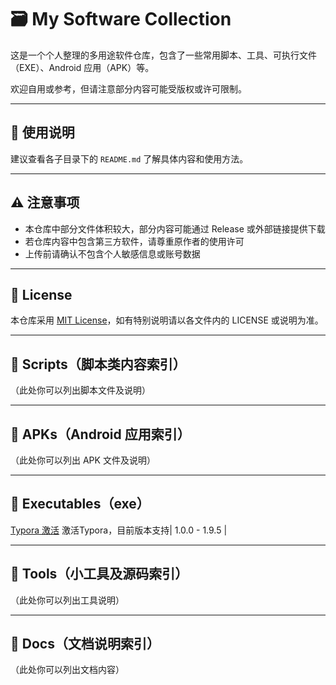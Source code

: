 # 🗃️ My Software Collection

这是一个个人整理的多用途软件仓库，包含了一些常用脚本、工具、可执行文件（EXE）、Android 应用（APK）等。

欢迎自用或参考，但请注意部分内容可能受版权或许可限制。

---

## 📄 使用说明

建议查看各子目录下的 `README.md` 了解具体内容和使用方法。

---

## ⚠️ 注意事项

- 本仓库中部分文件体积较大，部分内容可能通过 Release 或外部链接提供下载
- 若仓库内容中包含第三方软件，请尊重原作者的使用许可
- 上传前请确认不包含个人敏感信息或账号数据

---

## 📜 License

本仓库采用 [MIT License](./LICENSE)，如有特别说明请以各文件内的 LICENSE 或说明为准。

---

## 📂 Scripts（脚本类内容索引）

（此处你可以列出脚本文件及说明）

---

## 📂 APKs（Android 应用索引）

（此处你可以列出 APK 文件及说明）

---

## 📂 Executables（exe）

[Typora 激活](https://github.com/L1ne-cd/Typora_Unlocker) 激活Typora，目前版本支持| 1.0.0 - 1.9.5 |

---

## 📂 Tools（小工具及源码索引）

（此处你可以列出工具说明）

---

## 📂 Docs（文档说明索引）

（此处你可以列出文档内容）